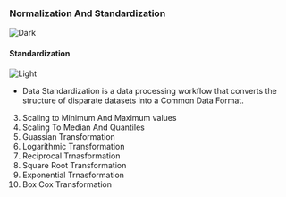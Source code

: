 
### Normalization And Standardization
 ![Dark](https://user-images.githubusercontent.com/12748752/126914729-75e0fed5-fdaa-4216-81c8-719340e80694.png)

#### Standardization

![Light](https://user-images.githubusercontent.com/12748752/126914730-b5b13ba9-4d20-4ebf-b0ed-231af4c8b984.png)
* Data Standardization is a data processing workflow that converts the structure of disparate datasets into a Common Data Format.



3. Scaling to Minimum And Maximum values
4. Scaling To Median And Quantiles
5. Guassian Transformation
6. Logarithmic Transformation
7. Reciprocal Trnasformation
8. Square Root Transformation
9. Exponential Trnasformation
10. Box Cox Transformation

